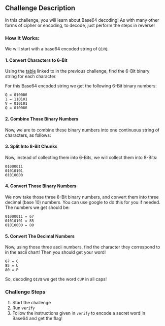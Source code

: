## Challenge Description
In this challenge, you will learn about Base64 decoding!
As with many other forms of cipher or encoding, to decode, just perform the steps in reverse!

### How It Works:

We will start with a base64 encoded string of `Q1VQ`.

#### 1. Convert Characters to 6-Bit

Using the [table](https://en.wikipedia.org/wiki/Base64#Base64_table_from_RFC_4648) linked to in the previous challenge, find the 6-Bit binary string for each character.

For this Base64 encoded string we get the following 6-Bit binary numbers:

```
Q = 010000
1 = 110101
V = 010101
Q = 010000
```

#### 2. Combine Those Binary Numbers

Now, we are to combine these binary numbers into one continuous string of characters, as follows:



#### 3. Split Into 8-Bit Chunks

Now, instead of collecting them into 6-Bits, we will collect them into 8-Bits:

```
01000011
01010101
01010000
```

#### 4. Convert Those Binary Numbers

We now take those three 8-Bit binary numbers, and convert them into three decimal (base 10) numbers. You can use google to do this for you if needed. The numbers we get should be:

```
01000011 = 67
01010101 = 85
01010000 = 80
```

#### 5. Convert The Decimal Numbers

Now, using those three ascii numbers, find the character they correspond to in the ascii chart! Then you should get your word!

```
67 = C
85 = U
80 = P
```

So, decoding `Q1VQ` we get the word `CUP` in all caps!


### Challenge Steps
1. Start the challenge
2. Run `verify`
3. Follow the instructions given in `verify` to encode a secret word in Base64 and get the flag!
